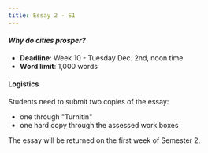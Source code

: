 ```yaml
---
title: Essay 2 - S1
---
```


#### *Why do cities prosper?*

- **Deadline**: Week 10 - Tuesday Dec. 2nd, noon time
- **Word limit**: 1,000 words

#### Logistics

Students need to submit two copies of the essay: 

* one through "Turnitin"
* one hard copy through the assessed work boxes

The essay will be returned on the first week of Semester 2.
